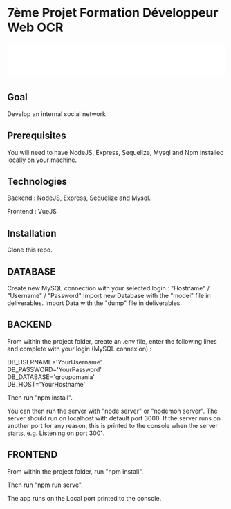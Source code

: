 # 7ème Projet Formation Développeur Web OCR

![enter image description here](https://raw.githubusercontent.com/Matvienkoa/AnthonyMatvienko_7_26092020/794587b6f9344774186ab1830e8b731adf984f39/frontend/src/assets/icon-left-font-monochrome-white.svg)

## Goal

Develop an internal social network

## Prerequisites

You will need to have NodeJS, Express, Sequelize, Mysql and Npm installed locally on your machine.

## Technologies

Backend : NodeJS, Express, Sequelize and Mysql.

Frontend : VueJS

## Installation

Clone this repo. 

## DATABASE

Create new MySQL connection with your selected login : "Hostname" / "Username" / "Password"
Import new Database with the "model" file in deliverables.
Import Data with the "dump" file in deliverables.

## BACKEND

From within the project folder, create an .env file, enter the following lines and complete with your login (MySQL connexion) :

DB_USERNAME='YourUsername'<br/>
DB_PASSWORD='YourPassword'<br/>
DB_DATABASE='groupomania'<br/>
DB_HOST='YourHostname'

Then run "npm install". 

You can then run the server with "node server" or "nodemon server". The server should run on localhost with default port 3000. If the server runs on another port for any reason, this is printed to the console when the server starts, e.g. Listening on port 3001.

## FRONTEND

From within the project folder, run "npm install".

Then run "npm run serve".

The app runs on the Local port printed to the console.


